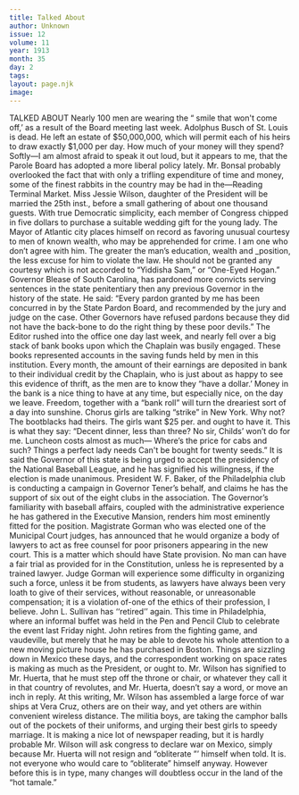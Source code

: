```yaml
---
title: Talked About
author: Unknown
issue: 12
volume: 11
year: 1913
month: 35
day: 2
tags:
layout: page.njk
image:
---
```

TALKED ABOUT    Nearly 100 men are wearing the “ smile that won't come off,’ as a result of the Board meeting last week.    Adolphus Busch of St. Louis is dead. He left an estate of $50,000,000, which will permit each of his heirs to draw exactly $1,000 per day. How much of your money will they spend?    Softly—I am almost afraid to speak it out loud, but it appears to me, that the Parole Board has adopted a more liberal policy lately.    Mr. Bonsal probably overlooked the fact that with only a trifling expenditure of time and money, some of the finest rabbits in the country may be had in the—Reading Terminal Market.    Miss Jessie Wilson, daughter of the President will be married the 25th inst., before a small gathering of about one thousand guests.    With true Democratic simplicity, each member of Congress chipped in five dollars to purchase a suitable wedding gift for the young lady.    The Mayor of Atlantic city places himself on record as favoring unusual courtesy to men of known wealth, who may be apprehended for crime.    I am one who don’t agree with him. The greater the man’s education, wealth and _position, the less excuse for him to violate the law.    He should not be granted any courtesy which is not accorded to “Yiddisha Sam,” or “One-Eyed Hogan.”    Governor Blease of South Carolina, has pardoned more convicts serving sentences in the state penitentiary then any previous Governor in the history of the state. He said:    “Every pardon granted by me has been concurred in by the State Pardon Board, and recommended by the jury and judge on the case. Other Governors have refused pardons because they did not have the back-bone to do the right thing by these poor devils.”    The Editor rushed into the office one day last week, and nearly fell over a big stack of bank books upon which the Chaplain was busily engaged. These books represented accounts in the saving funds held by men in this institution.    Every month, the amount of their earnings are deposited in bank to their individual credit by the Chaplain, who is just about as happy to see this evidence of thrift, as the men are to know they “have a dollar.’    Money in the bank is a nice thing to have at any time, but especially nice, on the day we leave. Freedom, together with a “bank roll” will turn the dreariest sort of a day into sunshine.    Chorus girls are talking “strike” in New York. Why not? The bootblacks had theirs. The girls want $25 per. and ought to have it. This is what they say:    “Decent dinner, less than three?    No sir, Childs’ won’t do for me.    Luncheon costs almost as much—    Where’s the price for cabs and such?    Things a perfect lady needs    Can't be bought for twenty seeds.”    It is said the Governor of this state is being urged to accept the presidency of the National Baseball League, and he has signified his willingness, if the election is made unanimous.    President W. F. Baker, of the Philadelphia club is conducting a campaign in Governor Tener’s behalf, and claims he has the support of six out of the eight clubs in the association.    The Governor’s familiarity with baseball affairs, coupled with the administrative experience he has gathered in the Executive Mansion, renders him most eminently fitted for the position.    Magistrate Gorman who was elected one of the Municipal Court judges, has announced that he would organize a body of lawyers to act as free counsel for poor prisoners appearing in the new court.   This is a matter which should have State provision. No man can have a fair trial as provided for in the Constitution, unless he is represented by a trained lawyer. Judge Gorman will experience some difficulty in organizing such a force, unless it be from students, as lawyers have always been very loath to give of their services, without reasonable, or unreasonable compensation; it is a violation of-one of the ethics of their profession, I believe.    John L. Sullivan has ‘‘retired’’ again. This time in Philadelphia, where an informal buffet was held in the Pen and Pencil Club to celebrate the event last Friday night. John retires from the fighting game, and vaudeville, but merely that he may be able to devote his whole attention to a new moving picture house he has purchased in Boston.    Things are sizzling down in Mexico these days, and the correspondent working on space rates is making as much as the President, or ought to. Mr. Wilson has signified to Mr. Huerta, that he must step off the throne or chair, or whatever they call it in that country of revolutes, and Mr. Huerta, doesn’t say a word, or move an inch in reply. At this writing, Mr. Wilson has assembled a large force of war ships at Vera Cruz, others are on their way, and yet others are within convenient wireless distance.    The militia boys, are taking the camphor balls out of the pockets of their uniforms, and urging their best girls to speedy marriage. It is making a nice lot of newspaper reading, but it is hardly probable Mr. Wilson will ask congress to declare war on Mexico, simply because Mr. Huerta will not resign and “obliterate ”’ himself when told. It is. not everyone who would care to “obliterate” himself anyway.    However before this is in type, many changes will doubtless occur in the land of the “hot tamale.”

